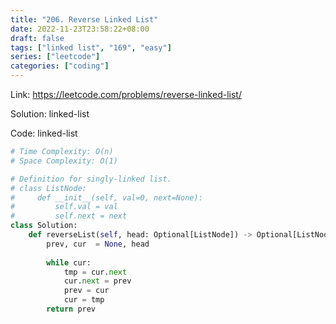 ```yaml
---
title: "206. Reverse Linked List"
date: 2022-11-23T23:58:22+08:00
draft: false
tags: ["linked list", "169", "easy"]
series: ["leetcode"]
categories: ["coding"]
---
```


Link: https://leetcode.com/problems/reverse-linked-list/

Solution:
    linked-list

Code:
 linked-list
```python
# Time Complexity: O(n)
# Space Complexity: O(1)

# Definition for singly-linked list.
# class ListNode:
#     def __init__(self, val=0, next=None):
#         self.val = val
#         self.next = next
class Solution:
    def reverseList(self, head: Optional[ListNode]) -> Optional[ListNode]:
        prev, cur  = None, head
        
        while cur:
            tmp = cur.next
            cur.next = prev
            prev = cur
            cur = tmp
        return prev
```



